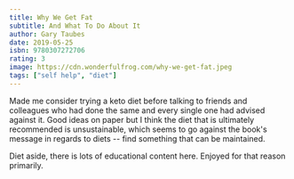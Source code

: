 ```yaml
---
title: Why We Get Fat
subtitle: And What To Do About It
author: Gary Taubes
date: 2019-05-25
isbn: 9780307272706
rating: 3
image: https://cdn.wonderfulfrog.com/why-we-get-fat.jpeg
tags: ["self help", "diet"]
---
```


Made me consider trying a keto diet before talking to friends and colleagues who had done the same and every single one had advised against it. Good ideas on paper but I think the diet that is ultimately recommended is unsustainable, which seems to go against the book's message in regards to diets -- find something that can be maintained.

Diet aside, there is lots of educational content here. Enjoyed for that reason primarily.
